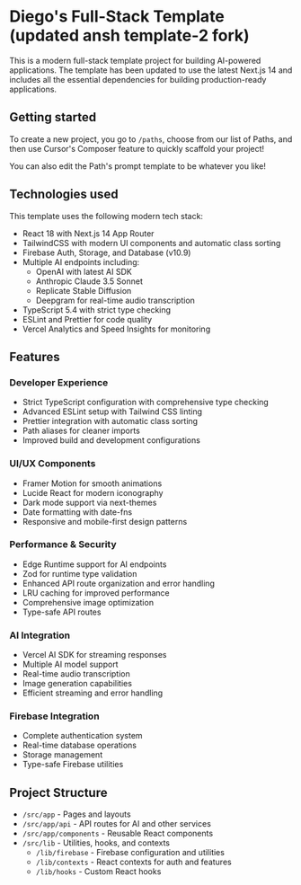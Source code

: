 # Diego's Full-Stack Template (updated ansh template-2 fork)

This is a modern full-stack template project for building AI-powered applications. The template has been updated to use the latest Next.js 14 and includes all the essential dependencies for building production-ready applications.

## Getting started

To create a new project, you go to `/paths`, choose from our list of Paths, and then use Cursor's Composer feature to quickly scaffold your project!

You can also edit the Path's prompt template to be whatever you like!

## Technologies used

This template uses the following modern tech stack:

- React 18 with Next.js 14 App Router
- TailwindCSS with modern UI components and automatic class sorting
- Firebase Auth, Storage, and Database (v10.9)
- Multiple AI endpoints including:
  - OpenAI with latest AI SDK
  - Anthropic Claude 3.5 Sonnet
  - Replicate Stable Diffusion
  - Deepgram for real-time audio transcription
- TypeScript 5.4 with strict type checking
- ESLint and Prettier for code quality
- Vercel Analytics and Speed Insights for monitoring

## Features

### Developer Experience

- Strict TypeScript configuration with comprehensive type checking
- Advanced ESLint setup with Tailwind CSS linting
- Prettier integration with automatic class sorting
- Path aliases for cleaner imports
- Improved build and development configurations

### UI/UX Components

- Framer Motion for smooth animations
- Lucide React for modern iconography
- Dark mode support via next-themes
- Date formatting with date-fns
- Responsive and mobile-first design patterns

### Performance & Security

- Edge Runtime support for AI endpoints
- Zod for runtime type validation
- Enhanced API route organization and error handling
- LRU caching for improved performance
- Comprehensive image optimization
- Type-safe API routes

### AI Integration

- Vercel AI SDK for streaming responses
- Multiple AI model support
- Real-time audio transcription
- Image generation capabilities
- Efficient streaming and error handling

### Firebase Integration

- Complete authentication system
- Real-time database operations
- Storage management
- Type-safe Firebase utilities

## Project Structure

- `/src/app` - Pages and layouts
- `/src/app/api` - API routes for AI and other services
- `/src/app/components` - Reusable React components
- `/src/lib` - Utilities, hooks, and contexts
  - `/lib/firebase` - Firebase configuration and utilities
  - `/lib/contexts` - React contexts for auth and features
  - `/lib/hooks` - Custom React hooks
